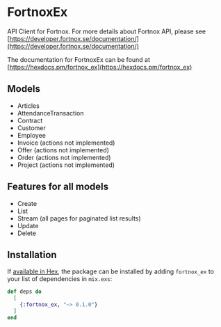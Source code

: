 # FortnoxEx

API Client for Fortnox. For more details about Fortnox API, please see
[https://developer.fortnox.se/documentation/](https://developer.fortnox.se/documentation/)

The documentation for FortnoxEx can be found at
[https://hexdocs.pm/fortnox_ex](https://hexdocs.pm/fortnox_ex)

## Models

* Articles
* AttendanceTransaction
* Contract
* Customer
* Employee
* Invoice (actions not implemented)
* Offer (actions not implemented)
* Order (actions not implemented)
* Project (actions not implemented)

## Features for all models

* Create
* List
* Stream (all pages for paginated list results)
* Update
* Delete

## Installation

If [available in Hex](https://hex.pm/docs/publish), the package can be installed
by adding `fortnox_ex` to your list of dependencies in `mix.exs`:

```elixir
def deps do
  [
    {:fortnox_ex, "~> 0.1.0"}
  ]
end
```
